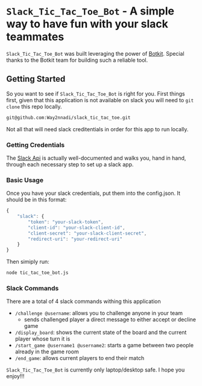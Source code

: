 # `Slack_Tic_Tac_Toe_Bot` - A simple way to have fun with your slack teammates

`Slack_Tic_Tac_Toe_Bot` was built leveraging the power of [Botkit](https://github.com/howdyai/botkit/blob/master/readme.md). Special thanks to the Botkit team for building such a reliable tool.

## Getting Started
So you want to see if `Slack_Tic_Tac_Toe_Bot` is right for you.
First things first, given that this application is not available on slack you will need to `git clone` this repo locally. 

```bash
git@github.com:Way2nnadi/slack_tic_tac_toe.git
```

Not all that will need slack creditentials in order for this app to run locally.

### Getting Credentials
The [Slack Api](https://api.slack.com) is actually well-documented and walks you, hand in hand, through each necessary step to set up a slack app.

### Basic Usage
Once you have your slack credentials, put them into the config.json.
It should be in this format:

```javascript
{
	"slack": {
		"token": "your-slack-token",
		"client-id": "your-slack-client-id",
		"client-secret": "your-slack-client-secret",
		"redirect-uri": "your-redirect-uri"
	}
}
```

Then simiply run:

```bash
node tic_tac_toe_bot.js
```

### Slack Commands

There are a total of 4 slack commands withing this application
* `/challenge @username`: allows you to challenge anyone in your team 
  * sends challenged player a direct message to either accept or decline game
* `/display_board`: shows the current state of the board and the current player whose turn it is
* `/start_game @username1 @username2`: starts a game between two people already in the game room
* `/end_game`: allows current players to end their match

`Slack_Tic_Tac_Toe_Bot` is currently only laptop/desktop safe. 
I hope you enjoy!!!

